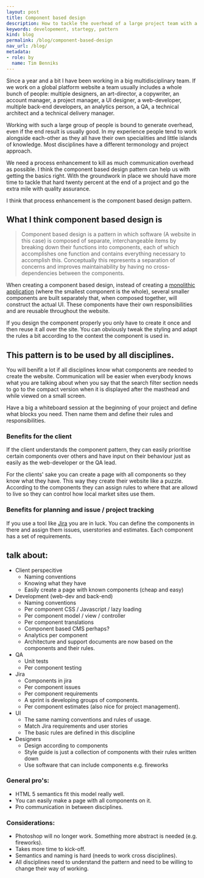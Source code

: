 ```yaml
---
layout: post
title: Component based design
description: How to tackle the overhead of a large project team with a pattern called component based design.
keywords: developement, startegy, pattern
kind: blog
permalink: /blog/component-based-design
nav_url: /blog/
metadata: 
- role: by
  name: Tim Benniks
---
```


Since a year and a bit I have been working in a big multidisciplinary team. If we work on a global platform website a team usually includes a whole bunch of people: multiple designers, an art-director, a copywriter, 
an account manager, a project manager, a UI designer, a web-developer, multiple back-end developers, an analytics person, a QA, a technical architect and a technical delivery manager.

Working with such a large group of people is bound to generate overhead, even if the end result is usually good. In my experience people tend to work alongside each-other as they all have their own specialities and little islands of knowledge. Most disciplines have a different termonology and project approach. 

We need a process enhancement to kill as much communication overhead as possible.
I think the component based design pattern can help us with getting the basics right. 
With the groundwork in place we should have more time to tackle that hard twenty percent at the end of a project and go the extra mile with quality assurance.

I think that process enhancement is the component based design pattern.

## What I think component based design is

>Component based design is a pattern in which software (A website in this case) is composed of separate, interchangeable items by breaking down their functions into components, each of which accomplishes one function and contains everything necessary to accomplish this. Conceptually this represents a separation of concerns and improves maintainability by having no cross-dependencies between the components.

When creating a component based design, instead of creating a [monolithic application](http://en.wikipedia.org/wiki/Monolithic_application "Monolithic application") (where the smallest component is the whole), several smaller components are built separately that, when composed together, will construct the actual UI. These components have their own responsibilities and are reusable throughout the website.

If you design the component properly you only have to create it once and then reuse it all over the site. You can obviously tweak the styling and adapt the rules a bit according to the context the component is used in.

## This pattern is to be used by all disciplines.
You will benifit a lot if all disciplines know what components are needed to create the website. Communication will be easier when everybody knows what you are talking about when you say that the search filter section needs to go to the compact version when it is displayed after the masthead and while viewed on a small screen.

Have a big a whiteboard session at the beginning of your project and define what blocks you need. Then name them and define their rules and responsibilities.

### Benefits for the client
If the client understands the component pattern, they can easily prioritise certain components over others and have input on their behaviour just as easily as the web-developer or the QA lead.

For the clients' sake you can create a page with all components so they know what they have. This way they create their website like a puzzle. According to the components they can assign rules to where that are allowd to live so they can control how local market sites use them.

### Benefits for planning and issue / project tracking 
If you use a tool like [Jira](http://www.atlassian.com/jira "Jira issue and project tracking") you are in luck. You can define the components in there and assign them issues, userstories and estimates. Each component has a set of requirements.

## talk about:
* Client perspecitive
	* Naming conventions
	* Knowing what they have
	* Easily create a page with known components (cheap and easy)
* Development (web-dev and back-end)
	* Naming conventions
	* Per component CSS / Javascript / lazy loading
	* Per component model / view / controller
	* Per component translations
	* Component based CMS perhaps?
	* Analytics per component
	* Architecture and support documents are now based on the components and their rules.
* QA
	* Unit tests
	* Per component testing
* Jira
	* Components in jira
	* Per component issues
	* Per component requirements
	* A sprint is developing groups of components.
	* Per component estimates (also nice for project management).
* UI 
	* The same naming conventions and rules of usage.
	* Match Jira requirements and user stories
	* The basic rules are defined in this discipline
* Designers
	* Design according to components
	* Style guide is just a collection of components with their rules written down
	* Use software that can include components e.g. fireworks

### General pro's:
* HTML 5 semantics fit this model really well.
* You can easily make a page with all components on it.
* Pro communication in between disciplines.

### Considerations:
* Photoshop will no longer work. Something more abstract is needed (e.g. fireworks).
* Takes more time to kick-off.
* Semantics and naming is hard (needs to work cross disciplines).
* All disciplines need to understand the pattern and need to be willing to change their way of working.